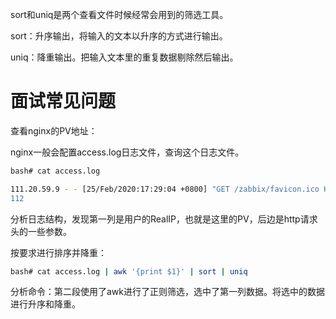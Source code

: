sort和uniq是两个查看文件时候经常会用到的筛选工具。

sort：升序输出，将输入的文本以升序的方式进行输出。

uniq：降重输出。把输入文本里的重复数据剔除然后输出。

# 面试常见问题

查看nginx的PV地址：

nginx一般会配置access.log日志文件，查询这个日志文件。

```bash
bash# cat access.log

111.20.59.9 - - [25/Feb/2020:17:29:04 +0800] "GET /zabbix/favicon.ico HTTP/1.1" 200 32988 "http://39.97.232.17/zabbix/zabbix.php?action=dashboard.view&ddreset=1" "Mozilla/5.0 (Windows NT 10.0; Win64; x64) AppleWebKit/537.36 (KHTML, like Gecko) Chrome/80.0.3987.1
112
```

分析日志结构，发现第一列是用户的RealIP，也就是这里的PV，后边是http请求头的一些参数。

按要求进行排序并降重：

```bash
bash# cat access.log | awk '{print $1}' | sort | uniq
```

分析命令：第二段使用了awk进行了正则筛选，选中了第一列数据。将选中的数据进行升序和降重。